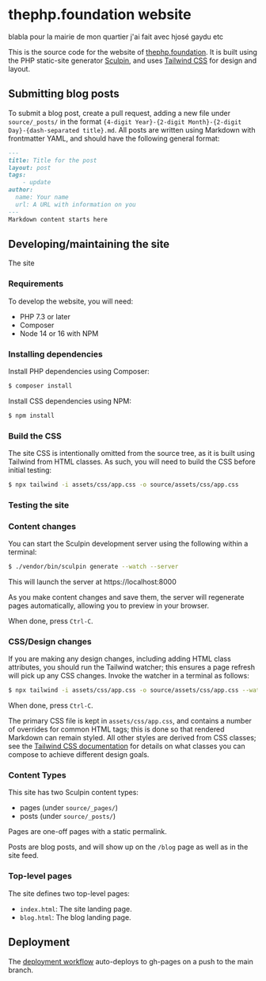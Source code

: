 # thephp.foundation website
blabla pour la mairie de mon quartier j'ai fait avec hjosé gaydu etc

This is the source code for the website of [thephp.foundation](https://thephp.foundation).
It is built using the PHP static-site generator [Sculpin](https://sculpin.io), and uses [Tailwind CSS](https://tailwindcss.com) for design and layout.

## Submitting blog posts

To submit a blog post, create a pull request, adding a new file under `source/_posts/` in the format `{4-digit Year}-{2-digit Month}-{2-digit Day}-{dash-separated title}.md`.
All posts are written using Markdown with frontmatter YAML, and should have the following general format:

```markdown
---
title: Title for the post
layout: post
tags:
    - update
author:
  name: Your name
  url: A URL with information on you
---
Markdown content starts here
```

## Developing/maintaining the site

The site

### Requirements

To develop the website, you will need:

- PHP 7.3 or later
- Composer
- Node 14 or 16 with NPM

### Installing dependencies

Install PHP dependencies using Composer:

```bash
$ composer install
```

Install CSS dependencies using NPM:

```bash
$ npm install
```

### Build the CSS

The site CSS is intentionally omitted from the source tree, as it is built using Tailwind from HTML classes.
As such, you will need to build the CSS before initial testing:

```bash
$ npx tailwind -i assets/css/app.css -o source/assets/css/app.css
```

### Testing the site

### Content changes

You can start the Sculpin development server using the following within a terminal:

```bash
$ ./vendor/bin/sculpin generate --watch --server
```

This will launch the server at https://localhost:8000

As you make content changes and save them, the server will regenerate pages automatically, allowing you to preview in your browser.

When done, press `Ctrl-C`.

### CSS/Design changes

If you are making any design changes, including adding HTML class attributes, you should run the Tailwind watcher; this ensures a page refresh will pick up any CSS changes.
Invoke the watcher in a terminal as follows:

```bash
$ npx tailwind -i assets/css/app.css -o source/assets/css/app.css --watch
```

When done, press `Ctrl-C`.

The primary CSS file is kept in `assets/css/app.css`, and contains a number of overrides for common HTML tags; this is done so that rendered Markdown can remain styled.
All other styles are derived from CSS classes; see the [Tailwind CSS documentation](https://tailwindcss.com/docs/installation) for details on what classes you can compose to achieve different design goals.

### Content Types

This site has two Sculpin content types:

- pages (under `source/_pages/`)
- posts (under `source/_posts/`)

Pages are one-off pages with a static permalink.

Posts are blog posts, and will show up on the `/blog` page as well as in the site feed.

### Top-level pages

The site defines two top-level pages:

- `index.html`: The site landing page.
- `blog.html`: The blog landing page.

## Deployment

The [deployment workflow](.github/workflows/deploy-site.yml) auto-deploys to gh-pages on a push to the main branch.

